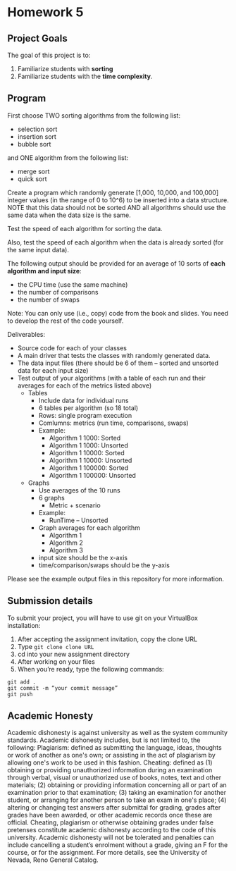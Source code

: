 # Homework 5

## Project Goals
The goal of this project is to:
1.	Familiarize students with **sorting**
2.  Familiarize students with the **time complexity**.

## Program
First choose TWO sorting algorithms from the following list:
- selection sort
-	insertion sort
-	bubble sort  

and ONE algorithm from the following list:
-	merge sort
-	quick sort 

Create a program which randomly generate [1,000, 10,000, and 100,000] integer values (in the range of 0 to 10^6) to be inserted into a data structure. NOTE that this data should not be sorted AND all algorithms should use the same data when the data size is the same.  

Test the speed of each algorithm for sorting the data.  

Also, test the speed of each algorithm when the data is already sorted (for the same input data). 

The following output should be provided for an average of 10 sorts of **each algorithm and input size**:
-	the CPU time (use the same machine)
-	the number of comparisons
-	the number of swaps 

Note: You can only use (i.e., copy) code from the book and slides. You need to develop the rest of the code yourself. 

Deliverables:
-	Source code for each of your classes
-	A main driver that tests the classes with randomly generated data.
-	The data input files (there should be 6 of them – sorted and unsorted data for each input size)
- Test output of your algorithms (with a table of each run and their averages for each of the metrics listed above)
  -	Tables
    - Include data for individual runs
    - 6 tables per algorithm (so 18 total)
    - Rows: single program execution
    - Comlumns: metrics (run time, comparisons, swaps) 
    - Example: 
      - Algorithm 1 1000: Sorted 
      - Algorithm 1 1000: Unsorted
      - Algorithm 1 10000: Sorted 
      - Algorithm 1 10000: Unsorted
      - Algorithm 1 100000: Sorted 
      - Algorithm 1 100000: Unsorted
  - Graphs
    - Use averages of the 10 runs
    - 6 graphs
      - Metric + scenario 
    - Example:
      - RunTime – Unsorted
    - Graph averages for each algorithm
      - Algorithm 1
      - Algorithm 2
      - Algorithm 3 
    - input size should be the x-axis
    - time/comparison/swaps should be the y-axis

Please see the example output files in this repository for more information.  

## Submission details
To submit your project, you will have to use git on your VirtualBox installation:
1.	After accepting the assignment invitation, copy the clone URL
2.	Type 
```git clone clone URL```
3.	cd into your new assignment directory
4.	After working on your files
5.	When you’re ready, type the following commands: 
```
git add .
git commit -m “your commit message”
git push
```
## Academic Honesty
Academic dishonesty is against university as well as the system community standards. Academic dishonesty includes, but is not limited to, the following:
Plagiarism: defined as submitting the language, ideas, thoughts or work of another as one's own; or assisting in the act of plagiarism by allowing one's work to be used in this fashion.
Cheating: defined as (1) obtaining or providing unauthorized information during an examination through verbal, visual or unauthorized use of books, notes, text and other materials; (2) obtaining or providing information concerning all or part of an examination prior to that examination; (3) taking an examination for another student, or arranging for another person to take an exam in one's place; (4) altering or changing test answers after submittal for grading, grades after grades have been awarded, or other academic records once these are official.
Cheating, plagiarism or otherwise obtaining grades under false pretenses constitute academic
dishonesty according to the code of this university. Academic dishonesty will not be tolerated and
penalties can include cancelling a student’s enrolment without a grade, giving an F for the course, or for the assignment. For more details, see the University of Nevada, Reno General Catalog.
